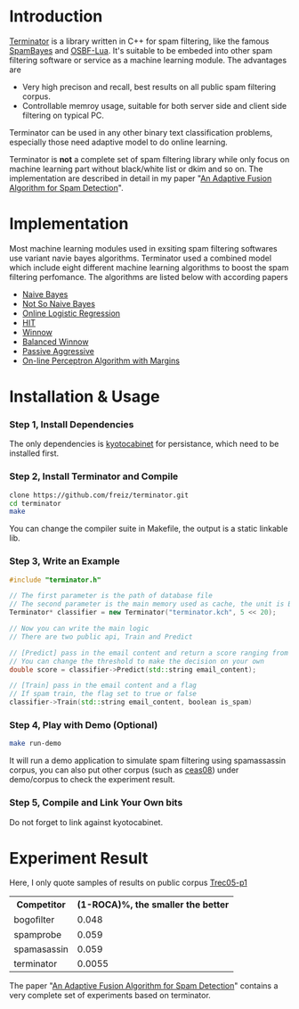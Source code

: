 Introduction
=== 

[Terminator](https://github.com/freiz/terminator) is a library written in C++ for spam filtering, like the famous [SpamBayes](http://spambayes.sourceforge.net/)
and [OSBF-Lua](http://osbf-lua.luaforge.net/). It's suitable to be embeded into other spam filtering software or service as a machine learning module. The advantages are 

* Very high precison and recall, best results on all public spam filtering corpus.
* Controllable memroy usage, suitable for both server side and client side filtering on typical PC.

Terminator can be used in any other binary text classification problems, especially those need adaptive model to do online learning. 

Terminator is **not** a complete set of spam filtering library while only focus on machine learning part without black/white list or dkim and so on. The implementation are described in detail in my paper "[An Adaptive Fusion Algorithm for Spam Detection](www.computer.org/csdl/mags/ex/preprint/06563073.pdf)".

Implementation
===
Most machine learning modules used in exsiting spam filtering softwares use variant navie bayes algorithms. Terminator used a combined model which include eight different machine learning algorithms to boost the spam filtering perfomance. The algorithms are listed below with according papers

* [Naive Bayes](http://classes.soe.ucsc.edu/cmps242/Fall09/lect/12/CEAS2006_corrected-naiveBayesSpam.pdf)
* [Not So Naive Bayes](http://aaai.org/ocs/index.php/IAAI/IAAI09/paper/view/240/1033)
* [Online Logistic Regression](http://research.microsoft.com/pubs/73691/goodmanyih-ceas06.pdf)
* [HIT](http://www.ceas.cc/2008/papers/china.pdf)
* [Winnow](http://www.cs.cmu.edu/~vitor/papers/kdd06_final.pdf)
* [Balanced Winnow](http://www.cs.cmu.edu/~vitor/papers/kdd06_final.pdf)
* [Passive Aggressive](http://machinelearning.wustl.edu/mlpapers/paper_files/NIPS2003_LT21.pdf)
* [On-line Perceptron Algorithm with Margins](http://www.eecs.tufts.edu/~dsculley/papers/trec.2006.spam.pdf)

Installation & Usage
===

### Step 1, Install Dependencies
The only dependencies is [kyotocabinet](http://fallabs.com/kyotocabinet/) for persistance, which need to be installed first.

### Step 2, Install Terminator and Compile
```bash
clone https://github.com/freiz/terminator.git
cd terminator
make
```
You can change the compiler suite in Makefile, the output is a static linkable lib.

### Step 3, Write an Example
```c++
#include "terminator.h"

// The first parameter is the path of database file
// The second parameter is the main memory used as cache, the unit is Byte, so 5 << 20 is around 5MB as cache
Terminator* classifier = new Terminator("terminator.kch", 5 << 20);

// Now you can write the main logic
// There are two public api, Train and Predict

// [Predict] pass in the email content and return a score ranging from 0 (100% ham) to 1 (100% spam)
// You can change the threshold to make the decision on your own 
double score = classifier->Predict(std::string email_content);

// [Train] pass in the email content and a flag
// If spam train, the flag set to true or false
classifier->Train(std::string email_content, boolean is_spam)
```

### Step 4, Play with Demo (Optional)
```bash
make run-demo
```
It will run a demo application to simulate spam filtering using spamassassin corpus, you can also put other corpus (such as [ceas08](http://plg.uwaterloo.ca/~gvcormac/ceascorpus/)) under demo/corpus to check the experiment result.

### Step 5, Compile and Link Your Own bits
Do not forget to link against kyotocabinet.

Experiment Result
===
Here, I only quote samples of results on public corpus [Trec05-p1](http://trec.nist.gov/pubs/trec14/papers/SPAM.OVERVIEW.pdf)

<table>
  <tr>
    <th>Competitor</th><th>(1-ROCA)%, the smaller the better</th>
  </tr>
  <tr>
    <td>bogoﬁlter</td><td>0.048</td>
  </tr>
  <tr>
    <td>spamprobe</td><td>0.059</td>
  </tr>
  <tr>
    <td>spamasassin</td><td>0.059</td>
  </tr>
  <tr>
    <td>terminator</td><td>0.0055</td>
  </tr>
</table>

The paper "[An Adaptive Fusion Algorithm for Spam Detection](http://www.computer.org/csdl/mags/ex/preprint/06563073.pdf)" contains a very complete set of experiments based on terminator.

